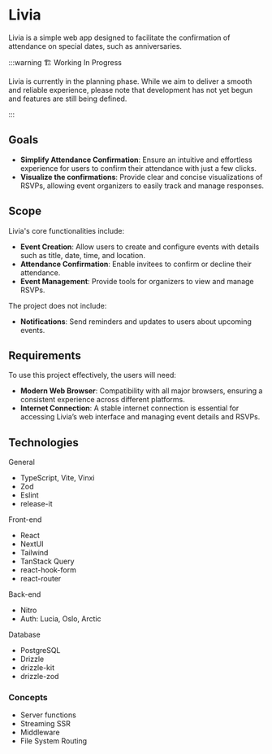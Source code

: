 # Livia

Livia is a simple web app designed to facilitate the confirmation of attendance on special dates, such as anniversaries.

:::warning 🏗️ Working In Progress

Livia is currently in the planning phase. While we aim to deliver a smooth and reliable experience,  please note that development has not yet begun and features are still being defined.

:::

## Goals

- **Simplify Attendance Confirmation**: Ensure an intuitive and effortless experience for users to confirm their attendance with just a few clicks.
- **Visualize the confirmations**: Provide clear and concise visualizations of RSVPs, allowing event organizers to easily track and manage responses.

## Scope

Livia's core functionalities include:

- **Event Creation**: Allow users to create and configure events with details such as title, date, time, and location.
- **Attendance Confirmation**: Enable invitees to confirm or decline their attendance.
- **Event Management**: Provide tools for organizers to view and manage RSVPs.

The project does not include:

- **Notifications**: Send reminders and updates to users about upcoming events.

## Requirements

To use this project effectively, the users will need:

- **Modern Web Browser**: Compatibility with all major browsers, ensuring a consistent experience across different platforms.
- **Internet Connection**: A stable internet connection is essential for accessing Livia’s web interface and managing event details and RSVPs.

## Technologies

General
- TypeScript, Vite, Vinxi
- Zod
- Eslint
- release-it

Front-end
- React
- NextUI
- Tailwind
- TanStack Query
- react-hook-form
- react-router

Back-end
- Nitro
- Auth: Lucia, Oslo, Arctic

Database
- PostgreSQL
- Drizzle
- drizzle-kit
- drizzle-zod

### Concepts

- Server functions
- Streaming SSR
- Middleware
- File System Routing
